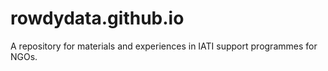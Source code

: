 # rowdydata.github.io

A repository for materials and experiences in IATI support programmes for NGOs.
